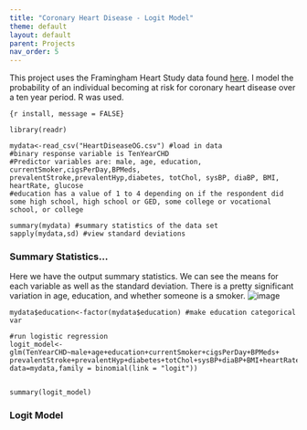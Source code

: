 ```yaml
---
title: "Coronary Heart Disease - Logit Model"
theme: default
layout: default
parent: Projects
nav_order: 5
---
```


This project uses the Framingham Heart Study data found [here](https://www.kaggle.com/amanajmera1/framingham-heart-study-dataset). I model the probability of an individual becoming at risk for coronary heart disease over a ten year period. R was used.




```
{r install, message = FALSE}

library(readr)
```

```{r}
mydata<-read_csv("HeartDiseaseOG.csv") #load in data
#binary response variable is TenYearCHD
#Predictor variables are: male, age, education, currentSmoker,cigsPerDay,BPMeds, prevalentStroke,prevalentHyp,diabetes, totChol, sysBP, diaBP, BMI, heartRate, glucose
#education has a value of 1 to 4 depending on if the respondent did some high school, high school or GED, some college or vocational school, or college

summary(mydata) #summary statistics of the data set
sapply(mydata,sd) #view standard deviations
```
### Summary Statistics...
Here we have the output summary statistics. We can see the means for each variable as well as the standard deviation. There is a pretty significant variation in age, education, and whether someone is a smoker.
![image](https://user-images.githubusercontent.com/76073032/104112777-521ca080-52b8-11eb-9690-9f9562ba86c1.png)


```{r logit}
mydata$education<-factor(mydata$education) #make education categorical var 

#run logistic regression
logit_model<-glm(TenYearCHD~male+age+education+currentSmoker+cigsPerDay+BPMeds+ prevalentStroke+prevalentHyp+diabetes+totChol+sysBP+diaBP+BMI+heartRate+glucose, data=mydata,family = binomial(link = "logit"))


```

```{r view}
summary(logit_model)

```

### Logit Model
